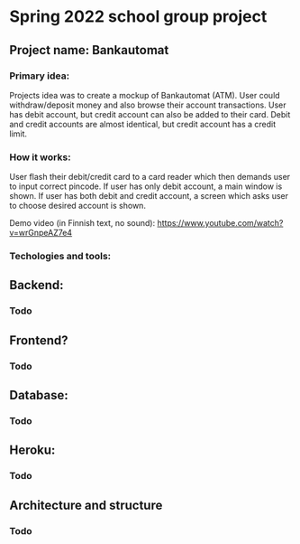 # Spring 2022 school group project 
## Project name: Bankautomat
### Primary idea:
Projects idea was to create a mockup of Bankautomat (ATM). User could withdraw/deposit money and also browse their account transactions. User has debit account, but credit account can also be added to their card. Debit and credit accounts are almost identical, but credit account has a credit limit.

### How it works:
User flash their debit/credit card to a card reader which then demands user to input correct pincode. If user has only debit account, a main window is shown. If user has both debit and credit account, a screen which asks user to choose desired account is shown.

Demo video (in Finnish text, no sound): https://www.youtube.com/watch?v=wrGnpeAZ7e4

### Techologies and tools:

## Backend:
### Todo

## Frontend?
### Todo

## Database:
### Todo

## Heroku:
### Todo

## Architecture and structure
### Todo
